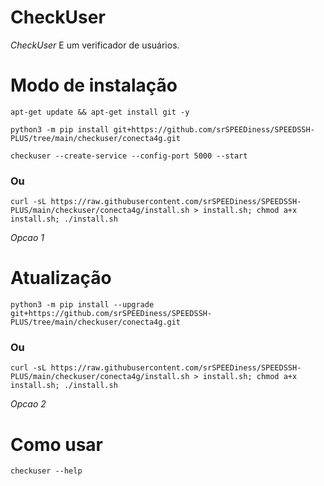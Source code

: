 # CheckUser

*CheckUser* E um verificador de usuários.

# Modo de instalação
```
apt-get update && apt-get install git -y
```
```
python3 -m pip install git+https://github.com/srSPEEDiness/SPEEDSSH-PLUS/tree/main/checkuser/conecta4g.git
```
```
checkuser --create-service --config-port 5000 --start
```

### Ou
```
curl -sL https://raw.githubusercontent.com/srSPEEDiness/SPEEDSSH-PLUS/main/checkuser/conecta4g/install.sh > install.sh; chmod a+x install.sh; ./install.sh
```
 *Opcao 1*

# Atualização
```
python3 -m pip install --upgrade git+https://github.com/srSPEEDiness/SPEEDSSH-PLUS/tree/main/checkuser/conecta4g.git
```

### Ou
```
curl -sL https://raw.githubusercontent.com/srSPEEDiness/SPEEDSSH-PLUS/main/checkuser/conecta4g/install.sh > install.sh; chmod a+x install.sh; ./install.sh
```
 *Opcao 2*

# Como usar
```
checkuser --help
```
